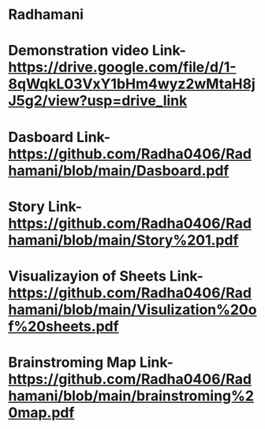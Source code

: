 # Radhamani
# Demonstration video Link- https://drive.google.com/file/d/1-8qWqkL03VxY1bHm4wyz2wMtaH8jJ5g2/view?usp=drive_link
# Dasboard Link- https://github.com/Radha0406/Radhamani/blob/main/Dasboard.pdf
# Story Link- https://github.com/Radha0406/Radhamani/blob/main/Story%201.pdf
# Visualizayion of Sheets Link- https://github.com/Radha0406/Radhamani/blob/main/Visulization%20of%20sheets.pdf
# Brainstroming Map Link- https://github.com/Radha0406/Radhamani/blob/main/brainstroming%20map.pdf
